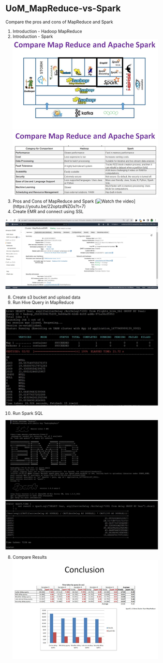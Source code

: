 # UoM_MapReduce-vs-Spark
Compare the pros and cons of MapReduce and Spark

1. Introduction - Hadoop MapReduce
2. Introduction - Spark
![MapReduce](https://github.com/sampaththushara/UoM_MapReduce-vs-Spark/blob/main/MapReduce/Introduction.JPG)
![MapReduce](https://github.com/sampaththushara/UoM_MapReduce-vs-Spark/blob/main/MapReduce/features.JPG)
3. Pros and Cons of MapReduce and Spark
[![Watch the video]([[[https://avatars.githubusercontent.com/u/122713565?s=40&v=4](https://youtu.be/22optzdNZGs?t=7)](https://youtu.be/22optzdNZGs?t=7)])](https://youtu.be/22optzdNZGs?t=7)
6. Create EMR and connect using SSL

![Create EMR Cluster](https://github.com/sampaththushara/UoM_MapReduce-vs-Spark/blob/main/MapReduce/1.Create_EMR_Cluster.JPG)

8. Create s3 bucket and upload data
9. Run Hive Query in MapReduce

![Hive Query](https://github.com/sampaththushara/UoM_MapReduce-vs-Spark/blob/main/MapReduce/Query/1.JPG)

10. Run Spark SQL

![Connect to Spark](https://github.com/sampaththushara/UoM_MapReduce-vs-Spark/blob/main/Spark/connecttospark.JPG)
![Spark Query](https://github.com/sampaththushara/UoM_MapReduce-vs-Spark/blob/main/Spark/query/1.JPG)

8. Compare Results
![MapReduce](https://github.com/sampaththushara/UoM_MapReduce-vs-Spark/blob/main/MapReduce/Results.JPG)
